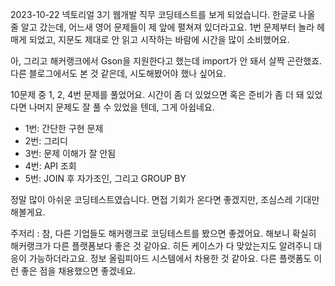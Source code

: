 2023-10-22
넥토리얼 3기 웹개발 직무 코딩테스트를 보게 되었습니다. 한글로 나올 줄 알고 갔는데, 어느새 영어 문제들이 제 앞에 펼쳐져 있더라고요. 1번 문제부터 놀라 헤매게 되었고, 지문도 제대로 안 읽고 시작하는 바람에 시간을 많이 소비했어요. 

아, 그리고 해커랭크에서 Gson을 지원한다고 했는데 import가 안 돼서 살짝 곤란했죠. 다른 블로그에서도 본 것 같은데, 시도해봤어야 했나 싶어요.

10문제 중 1, 2, 4번 문제를 풀었어요. 시간이 좀 더 있었으면 혹은 준비가 좀 더 돼 있었다면 나머지 문제도 잘 풀 수 있었을 텐데, 그게 아쉽네요. 

- 1번: 간단한 구현 문제
- 2번: 그리디
- 3번: 문제 이해가 잘 안됨
- 4번: API 조회
- 5번: JOIN 후 자가조인, 그리고 GROUP BY

정말 많이 아쉬운 코딩테스트였습니다. 면접 기회가 온다면 좋겠지만, 조심스레 기대만 해볼게요.

주저리 : 참, 다른 기업들도 해커랭크로 코딩테스트를 봤으면 좋겠어요. 해보니 확실히 해커랭크가 다른 플랫폼보다 좋은 것 같아요. 히든 케이스가 다 맞았는지도 알려주니 대응이 가능하더라고요. 정보 올림피아드 시스템에서 차용한 것 같아요. 다른 플랫폼도 이런 좋은 점을 채용했으면 좋겠네요.